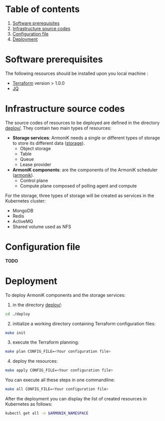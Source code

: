 # Table of contents

1. [Software prerequisites](#software-prerequisites)
2. [Infrastructure source codes](#infrastructure-source-codes)
3. [Configuration file](#configuration-file)
4. [Deployment](#deployment)

# Software prerequisites <a name="software-prerequisites"></a>

The following resources should be installed upon you local machine :

* [Terraform](https://learn.hashicorp.com/tutorials/terraform/install-cli) version > 1.0.0
* [JQ](https://stedolan.github.io/jq/)

# Infrastructure source codes <a name="nfrastructure-source-codes"></a>

The source codes of resources to be deployed are defined in the directory [deploy/](../deploy). They contain two main
types of resources:

* **Storage services**: ArmoniK needs a single or different types of storage to store its different
  data ([storage](../deploy/storage)).
    * Object storage
    * Table
    * Queue
    * Lease provider
* **ArmoniK components**: are the components of the ArmoniK scheduler ([armonik](../deploy/armonik)).
    * Control plane
    * Compute plane composed of polling agent and compute

For the storage, three types of storage will be created as services in the Kubernetes cluster:

* MongoDB
* Redis
* ActiveMQ
* Shared volume used as NFS

# Configuration file <a name="configuration-file"></a>

**TODO**

# Deployment <a name="deployment"></a>

To deploy ArmoniK components and the storage services:

1. in the directory [deploy/](../deploy):

```bash
cd ./deploy
```

2. initialize a working directory containing Terraform configuration files:

```bash
make init 
```

3. execute the Terraform planning:

```bash
make plan CONFIG_FILE=<Your configuration file> 
```

4. deploy the resources:

```bash
make apply CONFIG_FILE=<Your configuration file> 
```

You can execute all these steps in one commandline:

```bash
make all CONFIG_FILE=<Your configuration file> 
```

After the deployment you can display the list of created resources in Kubernetes as follows:
```bash
kubectl get all -n $ARMONIK_NAMESPACE
```